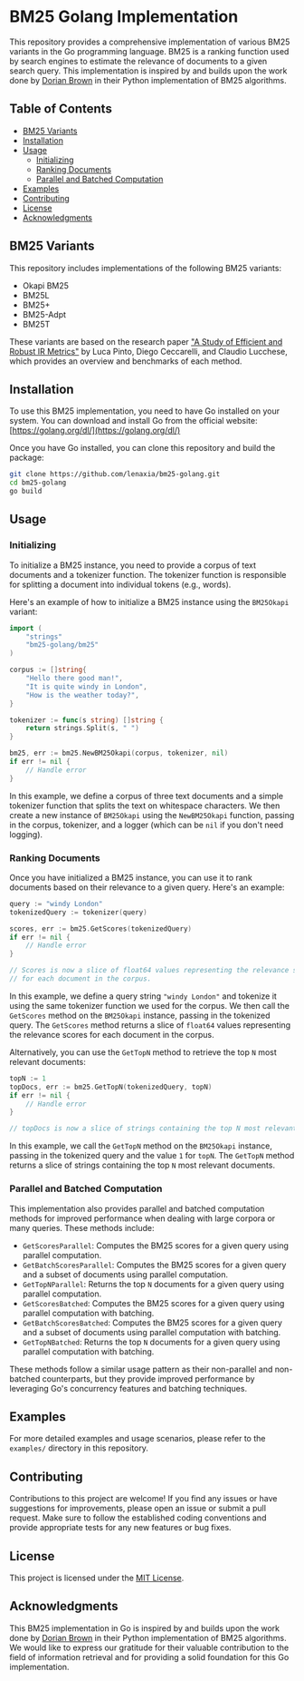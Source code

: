 # BM25 Golang Implementation

This repository provides a comprehensive implementation of various BM25 variants in the Go programming language. BM25 is a ranking function used by search engines to estimate the relevance of documents to a given search query. This implementation is inspired by and builds upon the work done by [Dorian Brown](https://github.com/dorianbrown/rank_bm25) in their Python implementation of BM25 algorithms.

## Table of Contents

- [BM25 Variants](#bm25-variants)
- [Installation](#installation)
- [Usage](#usage)
  - [Initializing](#initializing)
  - [Ranking Documents](#ranking-documents)
  - [Parallel and Batched Computation](#parallel-and-batched-computation)
- [Examples](#examples)
- [Contributing](#contributing)
- [License](#license)
- [Acknowledgments](#acknowledgments)

## BM25 Variants

This repository includes implementations of the following BM25 variants:

- Okapi BM25
- BM25L
- BM25+
- BM25-Adpt
- BM25T

These variants are based on the research paper ["A Study of Efficient and Robust IR Metrics"](https://citeseerx.ist.psu.edu/viewdoc/download?doi=10.1.1.723.8440&rep=rep1&type=pdf) by Luca Pinto, Diego Ceccarelli, and Claudio Lucchese, which provides an overview and benchmarks of each method.

## Installation

To use this BM25 implementation, you need to have Go installed on your system. You can download and install Go from the official website: [https://golang.org/dl/](https://golang.org/dl/)

Once you have Go installed, you can clone this repository and build the package:

```bash
git clone https://github.com/lenaxia/bm25-golang.git
cd bm25-golang
go build
```

## Usage

### Initializing

To initialize a BM25 instance, you need to provide a corpus of text documents and a tokenizer function. The tokenizer function is responsible for splitting a document into individual tokens (e.g., words).

Here's an example of how to initialize a BM25 instance using the `BM25Okapi` variant:

```go
import (
    "strings"
    "bm25-golang/bm25"
)

corpus := []string{
    "Hello there good man!",
    "It is quite windy in London",
    "How is the weather today?",
}

tokenizer := func(s string) []string {
    return strings.Split(s, " ")
}

bm25, err := bm25.NewBM25Okapi(corpus, tokenizer, nil)
if err != nil {
    // Handle error
}
```

In this example, we define a corpus of three text documents and a simple tokenizer function that splits the text on whitespace characters. We then create a new instance of `BM25Okapi` using the `NewBM25Okapi` function, passing in the corpus, tokenizer, and a logger (which can be `nil` if you don't need logging).

### Ranking Documents

Once you have initialized a BM25 instance, you can use it to rank documents based on their relevance to a given query. Here's an example:

```go
query := "windy London"
tokenizedQuery := tokenizer(query)

scores, err := bm25.GetScores(tokenizedQuery)
if err != nil {
    // Handle error
}

// Scores is now a slice of float64 values representing the relevance scores
// for each document in the corpus.
```

In this example, we define a query string `"windy London"` and tokenize it using the same tokenizer function we used for the corpus. We then call the `GetScores` method on the `BM25Okapi` instance, passing in the tokenized query. The `GetScores` method returns a slice of `float64` values representing the relevance scores for each document in the corpus.

Alternatively, you can use the `GetTopN` method to retrieve the top `N` most relevant documents:

```go
topN := 1
topDocs, err := bm25.GetTopN(tokenizedQuery, topN)
if err != nil {
    // Handle error
}

// topDocs is now a slice of strings containing the top N most relevant documents.
```

In this example, we call the `GetTopN` method on the `BM25Okapi` instance, passing in the tokenized query and the value `1` for `topN`. The `GetTopN` method returns a slice of strings containing the top `N` most relevant documents.

### Parallel and Batched Computation

This implementation also provides parallel and batched computation methods for improved performance when dealing with large corpora or many queries. These methods include:

- `GetScoresParallel`: Computes the BM25 scores for a given query using parallel computation.
- `GetBatchScoresParallel`: Computes the BM25 scores for a given query and a subset of documents using parallel computation.
- `GetTopNParallel`: Returns the top `N` documents for a given query using parallel computation.
- `GetScoresBatched`: Computes the BM25 scores for a given query using parallel computation with batching.
- `GetBatchScoresBatched`: Computes the BM25 scores for a given query and a subset of documents using parallel computation with batching.
- `GetTopNBatched`: Returns the top `N` documents for a given query using parallel computation with batching.

These methods follow a similar usage pattern as their non-parallel and non-batched counterparts, but they provide improved performance by leveraging Go's concurrency features and batching techniques.

## Examples

For more detailed examples and usage scenarios, please refer to the `examples/` directory in this repository.

## Contributing

Contributions to this project are welcome! If you find any issues or have suggestions for improvements, please open an issue or submit a pull request. Make sure to follow the established coding conventions and provide appropriate tests for any new features or bug fixes.

## License

This project is licensed under the [MIT License](LICENSE).

## Acknowledgments

This BM25 implementation in Go is inspired by and builds upon the work done by [Dorian Brown](https://github.com/dorianbrown/rank_bm25) in their Python implementation of BM25 algorithms. We would like to express our gratitude for their valuable contribution to the field of information retrieval and for providing a solid foundation for this Go implementation.
